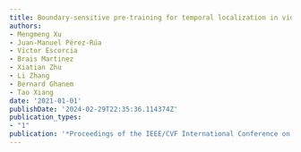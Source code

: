 ```yaml
---
title: Boundary-sensitive pre-training for temporal localization in videos
authors:
- Mengmeng Xu
- Juan-Manuel Pérez-Rúa
- Victor Escorcia
- Brais Martinez
- Xiatian Zhu
- Li Zhang
- Bernard Ghanem
- Tao Xiang
date: '2021-01-01'
publishDate: '2024-02-29T22:35:36.114374Z'
publication_types:
- "1"
publication: '*Proceedings of the IEEE/CVF International Conference on Computer Vision*'
---
```

